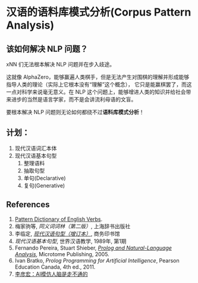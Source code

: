 # 汉语的语料库模式分析(Corpus Pattern Analysis)
## 该如何解决 NLP 问题？
xNN 们无法根本解决 NLP 问题并在步入歧途。

这就像 AlphaZero，能够赢遍人类棋手，但是无法产生对围棋的理解并形成能够指导人类的理论（实际上它根本没有“理解”这个概念），
它只是能赢棋罢了，而这一点对科学来说毫无意义。在 NLP 这个问题上，能够增进人类的知识并给社会带来进步的当然是语言学家，而不是会讲流利母语的文盲。

要根本解决 NLP 问题则无论如何都绕不过**语料库模式分析**！

## 计划：
1. 现代汉语词汇本体
1. 现代汉语基本句型
   1. 整理语料
   1. 抽取句型
   1. 单句(Declarative)
   1. 复句(Generative)

##  References
1. [Pattern Dictionary of English Verbs](http://www.pdev.org.uk/).
1. 梅家驹等, _同义词词林（第二版）_, 上海辞书出版社
1. 李临定, _[现代汉语句型（增订本）](http://item.jd.com/10620311.html)_, 商务印书馆
1. _现代汉语基本句型_, 世界汉语教学, 1989年, 第1期
1. Fernando Pereira, Stuart Shieber, _[Prolog and Natural-Language Analysis](http://www.mtome.com/Publications/PNLA/pnla.html)_, Microtome Publishing, 2005.
1. Ivan Bratko, _Prolog Programming for Artificial Intelligence_, Pearson Education Canada, 4th ed., 2011.
1. [李彦宏：AI模仿人脑是走不通的](https://blog.csdn.net/dQCFKyQDXYm3F8rB0/article/details/81981055)
